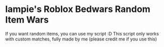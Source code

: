 # lampie's Roblox Bedwars Random Item Wars
If you want random items, you can use my script :D
This script only works with custom matches, fully made by me (please credit me if you use this)
